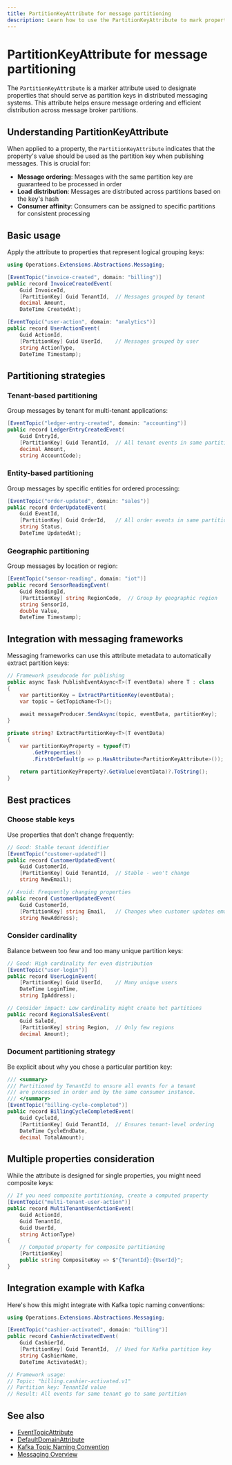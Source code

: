 ```yaml
---
title: PartitionKeyAttribute for message partitioning
description: Learn how to use the PartitionKeyAttribute to mark properties that should be used as partition keys in distributed messaging systems.
---
```


# PartitionKeyAttribute for message partitioning

The `PartitionKeyAttribute` is a marker attribute used to designate properties that should serve as partition keys in distributed messaging systems. This attribute helps ensure message ordering and efficient distribution across message broker partitions.

## Understanding PartitionKeyAttribute

When applied to a property, the `PartitionKeyAttribute` indicates that the property's value should be used as the partition key when publishing messages. This is crucial for:

- **Message ordering**: Messages with the same partition key are guaranteed to be processed in order
- **Load distribution**: Messages are distributed across partitions based on the key's hash
- **Consumer affinity**: Consumers can be assigned to specific partitions for consistent processing

## Basic usage

Apply the attribute to properties that represent logical grouping keys:

```csharp
using Operations.Extensions.Abstractions.Messaging;

[EventTopic("invoice-created", domain: "billing")]
public record InvoiceCreatedEvent(
    Guid InvoiceId,
    [PartitionKey] Guid TenantId,  // Messages grouped by tenant
    decimal Amount,
    DateTime CreatedAt);

[EventTopic("user-action", domain: "analytics")]
public record UserActionEvent(
    Guid ActionId,
    [PartitionKey] Guid UserId,    // Messages grouped by user
    string ActionType,
    DateTime Timestamp);
```

## Partitioning strategies

### Tenant-based partitioning
Group messages by tenant for multi-tenant applications:

```csharp
[EventTopic("ledger-entry-created", domain: "accounting")]
public record LedgerEntryCreatedEvent(
    Guid EntryId,
    [PartitionKey] Guid TenantId,  // All tenant events in same partition
    decimal Amount,
    string AccountCode);
```

### Entity-based partitioning  
Group messages by specific entities for ordered processing:

```csharp
[EventTopic("order-updated", domain: "sales")]
public record OrderUpdatedEvent(
    Guid EventId,
    [PartitionKey] Guid OrderId,   // All order events in same partition
    string Status,
    DateTime UpdatedAt);
```

### Geographic partitioning
Group messages by location or region:

```csharp
[EventTopic("sensor-reading", domain: "iot")]
public record SensorReadingEvent(
    Guid ReadingId,
    [PartitionKey] string RegionCode,  // Group by geographic region
    string SensorId,
    double Value,
    DateTime Timestamp);
```

## Integration with messaging frameworks

Messaging frameworks can use this attribute metadata to automatically extract partition keys:

```csharp
// Framework pseudocode for publishing
public async Task PublishEventAsync<T>(T eventData) where T : class
{
    var partitionKey = ExtractPartitionKey(eventData);
    var topic = GetTopicName<T>();
    
    await messageProducer.SendAsync(topic, eventData, partitionKey);
}

private string? ExtractPartitionKey<T>(T eventData)
{
    var partitionKeyProperty = typeof(T)
        .GetProperties()
        .FirstOrDefault(p => p.HasAttribute<PartitionKeyAttribute>());
        
    return partitionKeyProperty?.GetValue(eventData)?.ToString();
}
```

## Best practices

### Choose stable keys
Use properties that don't change frequently:

```csharp
// Good: Stable tenant identifier
[EventTopic("customer-updated")]
public record CustomerUpdatedEvent(
    Guid CustomerId,
    [PartitionKey] Guid TenantId,  // Stable - won't change
    string NewEmail);

// Avoid: Frequently changing properties
public record CustomerUpdatedEvent(
    Guid CustomerId,
    [PartitionKey] string Email,   // Changes when customer updates email
    string NewAddress);
```

### Consider cardinality
Balance between too few and too many unique partition keys:

```csharp
// Good: High cardinality for even distribution
[EventTopic("user-login")]
public record UserLoginEvent(
    [PartitionKey] Guid UserId,    // Many unique users
    DateTime LoginTime,
    string IpAddress);

// Consider impact: Low cardinality might create hot partitions
public record RegionalSalesEvent(
    Guid SaleId,
    [PartitionKey] string Region,  // Only few regions
    decimal Amount);
```

### Document partitioning strategy
Be explicit about why you chose a particular partition key:

```csharp
/// <summary>
/// Partitioned by TenantId to ensure all events for a tenant
/// are processed in order and by the same consumer instance.
/// </summary>
[EventTopic("billing-cycle-completed")]
public record BillingCycleCompletedEvent(
    Guid CycleId,
    [PartitionKey] Guid TenantId,  // Ensures tenant-level ordering
    DateTime CycleEndDate,
    decimal TotalAmount);
```

## Multiple properties consideration

While the attribute is designed for single properties, you might need composite keys:

```csharp
// If you need composite partitioning, create a computed property
[EventTopic("multi-tenant-user-action")]
public record MultiTenantUserActionEvent(
    Guid ActionId,
    Guid TenantId,
    Guid UserId,
    string ActionType)
{
    // Computed property for composite partitioning
    [PartitionKey]
    public string CompositeKey => $"{TenantId}:{UserId}";
}
```

## Integration example with Kafka

Here's how this might integrate with Kafka topic naming conventions:

```csharp
using Operations.Extensions.Abstractions.Messaging;

[EventTopic("cashier-activated", domain: "billing")]
public record CashierActivatedEvent(
    Guid CashierId,
    [PartitionKey] Guid TenantId,  // Used for Kafka partition key
    string CashierName,
    DateTime ActivatedAt);

// Framework usage:
// Topic: "billing.cashier-activated.v1"  
// Partition key: TenantId value
// Result: All events for same tenant go to same partition
```

## See also

- [EventTopicAttribute](event-topic-attribute.md)
- [DefaultDomainAttribute](default-domain-attribute.md)
- [Kafka Topic Naming Convention](kafka/topic-naming-convention.md)
- [Messaging Overview](overview.md)